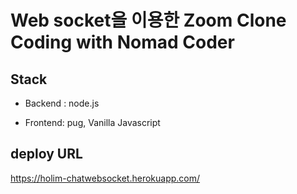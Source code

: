 # Web socket을 이용한 Zoom Clone Coding with Nomad Coder

## Stack

- Backend : node.js

- Frontend: pug, Vanilla Javascript

## deploy URL

https://holim-chatwebsocket.herokuapp.com/
